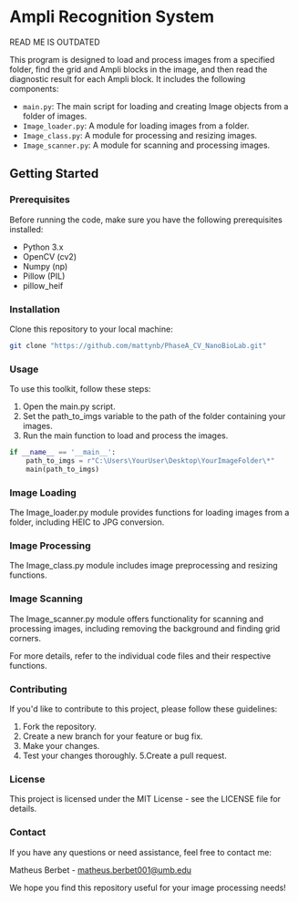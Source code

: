# Ampli Recognition System
READ ME IS OUTDATED

This program is designed to load and process images from a specified folder, find the grid and Ampli blocks in the image, and then read the diagnostic result for each Ampli block. It includes the following components:

- `main.py`: The main script for loading and creating Image objects from a folder of images.
- `Image_loader.py`: A module for loading images from a folder.
- `Image_class.py`: A module for processing and resizing images.
- `Image_scanner.py`: A module for scanning and processing images.

## Getting Started

### Prerequisites

Before running the code, make sure you have the following prerequisites installed:

- Python 3.x
- OpenCV (cv2)
- Numpy (np)
- Pillow (PIL)
- pillow_heif

### Installation

Clone this repository to your local machine:

```bash
git clone "https://github.com/mattynb/PhaseA_CV_NanoBioLab.git"
```

### Usage
To use this toolkit, follow these steps:

1. Open the main.py script.
2. Set the path_to_imgs variable to the path of the folder containing your images.
3. Run the main function to load and process the images.
``` python
if __name__ == '__main__':
    path_to_imgs = r"C:\Users\YourUser\Desktop\YourImageFolder\*"
    main(path_to_imgs)
```

### Image Loading
The Image_loader.py module provides functions for loading images from a folder, including HEIC to JPG conversion.

### Image Processing
The Image_class.py module includes image preprocessing and resizing functions.

### Image Scanning
The Image_scanner.py module offers functionality for scanning and processing images, including removing the background and finding grid corners.

For more details, refer to the individual code files and their respective functions.

### Contributing
If you'd like to contribute to this project, please follow these guidelines:

1. Fork the repository.
2. Create a new branch for your feature or bug fix.
3. Make your changes.
4. Test your changes thoroughly.
5.Create a pull request.

### License
This project is licensed under the MIT License - see the LICENSE file for details.

### Contact
If you have any questions or need assistance, feel free to contact me:

Matheus Berbet - matheus.berbet001@umb.edu

We hope you find this repository useful for your image processing needs!
